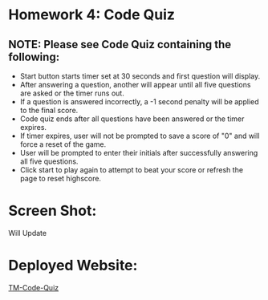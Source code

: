 
# Homework 4: Code Quiz

## NOTE: Please see Code Quiz containing the following:

* Start button starts timer set at 30 seconds and first question will display.
* After answering a question, another will appear until all five questions are asked or the timer runs out.
* If a question is answered incorrectly, a -1 second penalty will be applied to the final score.
* Code quiz ends after all questions have been answered or the timer expires.
* If timer expires, user will not be prompted to save a score of "0" and will force a reset of the game.
* User will be prompted to enter their initials after successfully answering all five questions.
* Click start to play again to attempt to beat your score or refresh the page to reset highscore.

# Screen Shot:  
Will Update

# Deployed Website:
[TM-Code-Quiz](https://t0930.github.io/TM-Code-Quiz/)